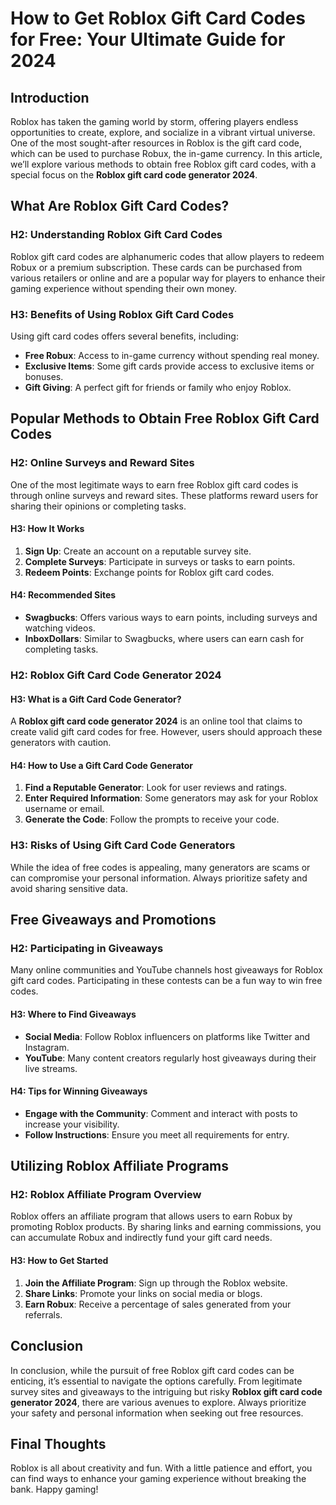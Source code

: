 # How to Get Roblox Gift Card Codes for Free: Your Ultimate Guide for 2024

## Introduction

Roblox has taken the gaming world by storm, offering players endless opportunities to create, explore, and socialize in a vibrant virtual universe. One of the most sought-after resources in Roblox is the gift card code, which can be used to purchase Robux, the in-game currency. In this article, we’ll explore various methods to obtain free Roblox gift card codes, with a special focus on the **Roblox gift card code generator 2024**. 

## What Are Roblox Gift Card Codes?

### H2: Understanding Roblox Gift Card Codes

Roblox gift card codes are alphanumeric codes that allow players to redeem Robux or a premium subscription. These cards can be purchased from various retailers or online and are a popular way for players to enhance their gaming experience without spending their own money.

### H3: Benefits of Using Roblox Gift Card Codes

Using gift card codes offers several benefits, including:

- **Free Robux**: Access to in-game currency without spending real money.
- **Exclusive Items**: Some gift cards provide access to exclusive items or bonuses.
- **Gift Giving**: A perfect gift for friends or family who enjoy Roblox.

## Popular Methods to Obtain Free Roblox Gift Card Codes

### H2: Online Surveys and Reward Sites

One of the most legitimate ways to earn free Roblox gift card codes is through online surveys and reward sites. These platforms reward users for sharing their opinions or completing tasks.

#### H3: How It Works

1. **Sign Up**: Create an account on a reputable survey site.
2. **Complete Surveys**: Participate in surveys or tasks to earn points.
3. **Redeem Points**: Exchange points for Roblox gift card codes.

#### H4: Recommended Sites

- **Swagbucks**: Offers various ways to earn points, including surveys and watching videos.
- **InboxDollars**: Similar to Swagbucks, where users can earn cash for completing tasks.

### H2: Roblox Gift Card Code Generator 2024

#### H3: What is a Gift Card Code Generator?

A **Roblox gift card code generator 2024** is an online tool that claims to create valid gift card codes for free. However, users should approach these generators with caution.

#### H4: How to Use a Gift Card Code Generator

1. **Find a Reputable Generator**: Look for user reviews and ratings.
2. **Enter Required Information**: Some generators may ask for your Roblox username or email.
3. **Generate the Code**: Follow the prompts to receive your code.

### H3: Risks of Using Gift Card Code Generators

While the idea of free codes is appealing, many generators are scams or can compromise your personal information. Always prioritize safety and avoid sharing sensitive data.

## Free Giveaways and Promotions

### H2: Participating in Giveaways

Many online communities and YouTube channels host giveaways for Roblox gift card codes. Participating in these contests can be a fun way to win free codes.

#### H3: Where to Find Giveaways

- **Social Media**: Follow Roblox influencers on platforms like Twitter and Instagram.
- **YouTube**: Many content creators regularly host giveaways during their live streams.

#### H4: Tips for Winning Giveaways

- **Engage with the Community**: Comment and interact with posts to increase your visibility.
- **Follow Instructions**: Ensure you meet all requirements for entry.

## Utilizing Roblox Affiliate Programs

### H2: Roblox Affiliate Program Overview

Roblox offers an affiliate program that allows users to earn Robux by promoting Roblox products. By sharing links and earning commissions, you can accumulate Robux and indirectly fund your gift card needs.

#### H3: How to Get Started

1. **Join the Affiliate Program**: Sign up through the Roblox website.
2. **Share Links**: Promote your links on social media or blogs.
3. **Earn Robux**: Receive a percentage of sales generated from your referrals.

## Conclusion

In conclusion, while the pursuit of free Roblox gift card codes can be enticing, it’s essential to navigate the options carefully. From legitimate survey sites and giveaways to the intriguing but risky **Roblox gift card code generator 2024**, there are various avenues to explore. Always prioritize your safety and personal information when seeking out free resources.

## Final Thoughts

Roblox is all about creativity and fun. With a little patience and effort, you can find ways to enhance your gaming experience without breaking the bank. Happy gaming!
